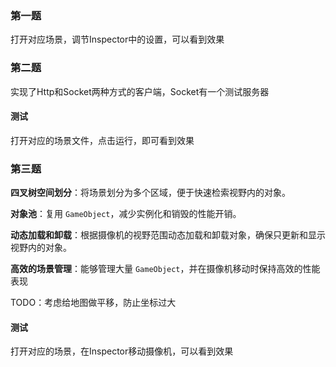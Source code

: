 ﻿

### 第一题

打开对应场景，调节Inspector中的设置，可以看到效果



### 第二题

实现了Http和Socket两种方式的客户端，Socket有一个测试服务器

#### 测试

打开对应的场景文件，点击运行，即可看到效果



### 第三题

**四叉树空间划分**：将场景划分为多个区域，便于快速检索视野内的对象。

**对象池**：复用 `GameObject`，减少实例化和销毁的性能开销。

**动态加载和卸载**：根据摄像机的视野范围动态加载和卸载对象，确保只更新和显示视野内的对象。

**高效的场景管理**：能够管理大量 `GameObject`，并在摄像机移动时保持高效的性能表现

TODO：考虑给地图做平移，防止坐标过大



#### 测试

打开对应的场景，在Inspector移动摄像机，可以看到效果

